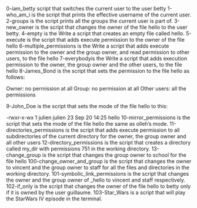  0-iam_betty script that switches the current user to the user betty
 1-who_am_i is the script that prints the effective username of the current user.
 2-groups is the script  prints all the groups the current user is part of.
 3-new_owner is the script that changes the owner of the file hello to the user betty.
 4-empty  is the Write a script that creates an empty file called hello.
 5-execute is the script that adds execute permission to the owner of the file hello
 6-multiple_permissions is the Write a script that adds execute permission to the owner and the group owner, and read permission to other users, to the file hello
 7-everybodyis the Write a script that adds execution permission to the owner, the group owner and the other users, to the file hello
 8-James_Bond is the script that sets the permission to the file hello as follows:

Owner: no permission at all
Group: no permission at all
Other users: all the permissions

9-John_Doe is the script that sets the mode of the file hello to this:

-rwxr-x-wx 1 julien julien 23 Sep 20 14:25 hello
10-mirror_permissions is the script that sets the mode of the file hello the same as olleh’s mode.
11-directories_permissions is the script that adds execute permission to all subdirectories of the current directory for the owner, the group owner and all other users
12-directory_permissions is the script that creates a directory called my_dir with permissions 751 in the working directory.
13-change_group is the script that changes the group owner to school for the file hello
100-change_owner_and_group is the script that changes the owner to vincent and the group owner to staff for all the files and directories in the working directory.
101-symbolic_link_permissions is the script that changes the owner and the group owner of _hello to vincent and staff respectively.
102-if_only is the script that changes the owner of the file hello to betty only if it is owned by the user guillaume.
103-Star_Wars is a script that will play the StarWars IV episode in the terminal.

